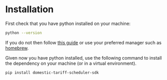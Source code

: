 # Installation

First check that you have python installed on your machine:

```sh
python --version
```

If you do not then follow [this guide](https://www.python.org/downloads/) or use your preferred manager such as [homebrew](https://docs.brew.sh/Homebrew-and-Python).

Given now you have python installed, use the following command to install the dependency on your machine (or in a virtual environment).

```sh
pip install domestic-tariff-scheduler-sdk
```
